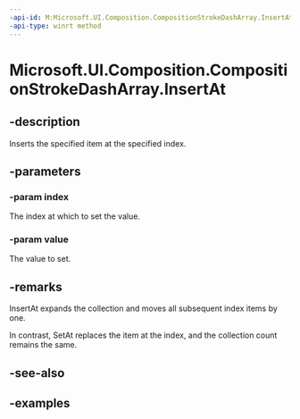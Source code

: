 ```yaml
---
-api-id: M:Microsoft.UI.Composition.CompositionStrokeDashArray.InsertAt(System.UInt32,System.Single)
-api-type: winrt method
---
```


<!-- Method syntax.
public void CompositionStrokeDashArray.InsertAt(UInt32 index, Single value)
-->

# Microsoft.UI.Composition.CompositionStrokeDashArray.InsertAt

## -description

Inserts the specified item at the specified index.

## -parameters
### -param index

The index at which to set the value.

### -param value

The value to set.

## -remarks

InsertAt expands the collection and moves all subsequent index items by one.

In contrast, SetAt replaces the item at the index, and the collection count remains the same.

## -see-also

## -examples

